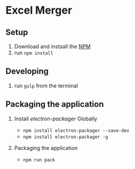 # Excel Merger

## Setup
1. Download and instsall the [NPM](https://www.npmjs.com/)
2. run `npm install`

## Developing
1. run `gulp` from the terminal

## Packaging the application

1. Install *electron-packager* Globally
   * `npm install electron-packager --save-dev`
   * `npm install electron-packager -g`

2. Packaging the application
   * `npm run pack`